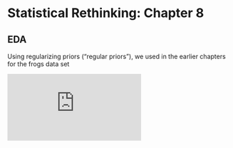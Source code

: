 Statistical Rethinking: Chapter 8
================

## EDA

Using regularizing priors (“regular priors”), we used in the earlier
chapters for the frogs data set

![
\\begin{tabular}{c c c}
S\_i &\\sim& \\text {Binomial}({\\it N\_i}, {\\it p\_i})
\\\\
\\text {logit}({\\it p\_i}) &=& \\alpha\_{{\\small \\text{TANK}\[i\]}} 
\\\\
{\\it \\alpha\_j} &\\sim& \\text {Normal}(0, 1.5) \\quad \\text { for } {\\it j} = (1, 48)
](https://latex.codecogs.com/png.latex?%0A%5Cbegin%7Btabular%7D%7Bc%20c%20c%7D%0AS_i%20%26%5Csim%26%20%5Ctext%20%7BBinomial%7D%28%7B%5Cit%20N_i%7D%2C%20%7B%5Cit%20p_i%7D%29%0A%5C%5C%0A%5Ctext%20%7Blogit%7D%28%7B%5Cit%20p_i%7D%29%20%26%3D%26%20%5Calpha_%7B%7B%5Csmall%20%5Ctext%7BTANK%7D%5Bi%5D%7D%7D%20%0A%5C%5C%0A%7B%5Cit%20%5Calpha_j%7D%20%26%5Csim%26%20%5Ctext%20%7BNormal%7D%280%2C%201.5%29%20%5Cquad%20%5Ctext%20%7B%20for%20%7D%20%7B%5Cit%20j%7D%20%3D%20%281%2C%2048%29%0A "
\begin{tabular}{c c c}
S_i &\sim& \text {Binomial}({\it N_i}, {\it p_i})
\\
\text {logit}({\it p_i}) &=& \alpha_{{\small \text{TANK}[i]}} 
\\
{\it \alpha_j} &\sim& \text {Normal}(0, 1.5) \quad \text { for } {\it j} = (1, 48)
")
